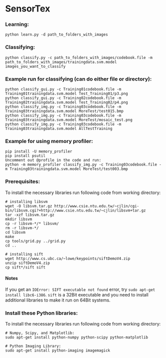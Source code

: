 # SensorTex

### Learning:
    python learn.py -d path_to_folders_with_images 

### Classifying:
    python classify.py -c path_to_folders_with_images/codebook.file -m path_to_folders_with_images/trainingdata.svm.model images_you_want_to_classify

### Example run for classifying (can do either file or directory):
    python classify_gui.py -c Training01codebook.file -m Training01trainingdata.svm.model Test_Training01/p3.png
    python classify_gui.py -c Training02codebook.file -m Training02trainingdata.svm.model Test_Training02/p4.png
    python classify_img.py -c Training03codebook.file -m Training03trainingdata.svm.model MoreTest/test015.bmp 
    python classify_img.py -c Training03codebook.file -m Training03trainingdata.svm.model MoreTest/mosaic_test.png
	python classify_img.py -c Training03codebook.file -m Training03trainingdata.svm.model AllTestTraining

### Example for using memory profiler:
	pip install -U memory_profiler
	pip install psutil
	Uncomment out @profile in the code and run:
	python -m memory_profiler classify_img.py -c Training03codebook.file -m Training03trainingdata.svm.model MoreTest/test003.bmp 



### Prerequisites:

To install the necessary libraries run following code from working directory:

    # installing libsvm
    wget -O libsvm.tar.gz http://www.csie.ntu.edu.tw/~cjlin/cgi-bin/libsvm.cgi?+http://www.csie.ntu.edu.tw/~cjlin/libsvm+tar.gz
    tar -xzf libsvm.tar.gz
    mkdir libsvm
    cp -r libsvm-*/* libsvm/
    rm -r libsvm-*/
    cd libsvm
    make
    cp tools/grid.py ../grid.py
    cd ..
    
    # installing sift
    wget http://www.cs.ubc.ca/~lowe/keypoints/siftDemoV4.zip
    unzip siftDemoV4.zip
    cp sift*/sift sift
    

#### Notes
If you get an `IOError: SIFT executable not found` error, try `sudo apt-get install libc6-i386`. `sift` is a 32Bit executable and you need to install additional libraries to make it run on 64Bit systems.
    
### Install these Python libraries:

To install the necessary libraries run following code from working directory:

    # Numpy, Scipy, and Matplotlib:
    sudo apt-get install python-numpy python-scipy python-matplotlib
    
    # Python Imaging Library:
    sudo apt-get install python-imaging imagemagick

